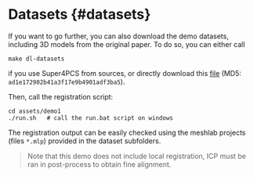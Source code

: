 # Datasets {#datasets}

If you want to go further, you can also download the demo datasets, including 3D models from the original paper. To do so, you can either call

    make dl-datasets

if you use Super4PCS from sources, or directly download this [file](https://www.irit.fr/~Nicolas.Mellado/dl/datasets/point-clouds/Super4PCS-dataset-demo1.zip) (MD5: `ad1e172902b41a3f17e9b4901adf3ba5`).

Then, call the registration script:

    cd assets/demo1
    ./run.sh   # call the run.bat script on windows

The registration output can be easily checked using the meshlab projects (files `*.mlp`) provided in the dataset subfolders.

> Note that this demo does not include local registration, ICP must be ran in post-process to obtain fine alignment.
